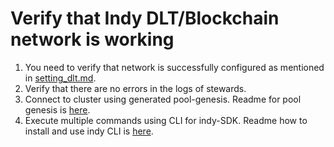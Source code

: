 # Verify that Indy DLT/Blockchain network is working
1. You need to verify that network is successfully configured as mentioned in [setting_dlt.md](./setting_dlt.md).
2. Verify that there are no errors in the logs of stewards.
2. Connect to cluster using generated pool-genesis. Readme for pool genesis is [here](https://github.com/hyperledger-labs/blockchain-automation-framework/blob/master/platforms/hyperledger-indy/configuration/roles/create/helm_component/pool_genesis/).
3. Execute multiple commands using CLI for indy-SDK. Readme how to install and use indy CLI is [here](https://github.com/hyperledger/indy-sdk/tree/master/cli).

